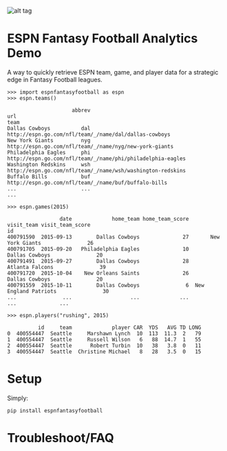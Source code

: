 ![alt tag](https://circleci.com/gh/danielwillgeorge/ESPN-fantasy-football-analytics.png?circle-token=:circle-token)

# ESPN Fantasy Football Analytics Demo

A way to quickly retrieve ESPN team, game, and player data for a strategic edge in Fantasy Football leagues.

    >>> import espnfantasyfootball as espn
    >>> espn.teams()
    
						 abbrev                                                          url
	team                                                                                    
	Dallas Cowboys          dal        http://espn.go.com/nfl/team/_/name/dal/dallas-cowboys
	New York Giants         nyg       http://espn.go.com/nfl/team/_/name/nyg/new-york-giants
	Philadelphia Eagles     phi   http://espn.go.com/nfl/team/_/name/phi/philadelphia-eagles
	Washington Redskins     wsh   http://espn.go.com/nfl/team/_/name/wsh/washington-redskins
	Buffalo Bills           buf         http://espn.go.com/nfl/team/_/name/buf/buffalo-bills
    ...                     ...                                                          ...

    >>> espn.games(2015)
    
					 date             home_team home_team_score            visit_team visit_team_score
	id                                                                                                
	400791590  2015-09-13        Dallas Cowboys              27       New York Giants               26
	400791705  2015-09-20   Philadelphia Eagles              10        Dallas Cowboys               20
	400791491  2015-09-27        Dallas Cowboys              28       Atlanta Falcons               39
	400791720  2015-10-04    New Orleans Saints              26        Dallas Cowboys               20
	400791559  2015-10-11        Dallas Cowboys               6  New England Patriots               30
	...               ...                   ...             ...                   ...              ...

    >>> espn.players("rushing", 2015)
    
              id     team             player CAR  YDS   AVG TD LONG
    0  400554447  Seattle     Marshawn Lynch  10  113  11.3  2   79
    1  400554447  Seattle     Russell Wilson   6   88  14.7  1   55
    2  400554447  Seattle      Robert Turbin  10   38   3.8  0   11
    3  400554447  Seattle  Christine Michael   8   28   3.5  0   15

# Setup

Simply:

    pip install espnfantasyfootball

# Troubleshoot/FAQ
